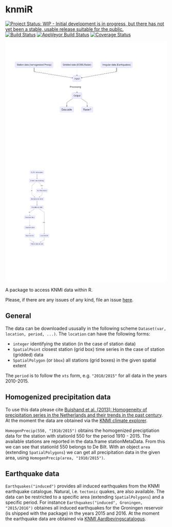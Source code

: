 <!-- README.md is generated from README.Rmd. Please edit that file -->
knmiR
=====

[![Project Status: WIP - Initial development is in progress, but there has not yet been a stable, usable release suitable for the public.](http://www.repostatus.org/badges/latest/wip.svg)](http://www.repostatus.org/#wip) [![Build Status](https://travis-ci.org/MartinRoth/knmiR.png?branch=master)](https://travis-ci.org/MartinRoth/knmiR) [![AppVeyor Build Status](https://ci.appveyor.com/api/projects/status/github/MartinRoth/knmiR?branch=master&svg=true)](https://ci.appveyor.com/project/MartinRoth/knmiR) [![Coverage Status](https://img.shields.io/codecov/c/github/MartinRoth/knmiR/master.svg)](https://codecov.io/github/MartinRoth/knmiR?branch=master)

<img src="inst/img/input_output.png" align="middle">

<img src="inst/img/example_graph.png" align="middle">

A package to access KNMI data within R.

Please, if there are any issues of any kind, file an issue [here](https://github.com/MartinRoth/knmiR/issues).

General
-------

The data can be downloaded ususally in the following scheme `Dataset(var, location, period, ...)`. The `location` can have the following forms:

-   `integer` identifying the station (in the case of station data)
-   `SpatialPoint` closest station (grid box) time series in the case of station (gridded) data
-   `SpatialPolygon` (or `bbox`) all stations (grid boxes) in the given spatial extent

The `period` is to follow the `xts` form, e.g. `"2010/2015"` for all data in the years 2010-2015.

Homogenized precipitation data
------------------------------

To use this data please cite [Buishand et al. (2013): Homogeneity of precipitation series in the Netherlands and their trends in the past century](http://onlinelibrary.wiley.com/doi/10.1002/joc.3471/abstract). At the moment the data are obtained via the [KNMI climate explorer](http://climexp.knmi.nl/).

`HomogenPrecip(550, "1910/2015")` obtains the homogenized preciptiation data for the station with stationId 550 for the period 1910 - 2015. The available stations are reported in the data.frame stationMetaData. From this we can see that stationId 550 belongs to De Bilt. With an object `area` (extending `SpatialPolygons`) we can get all precipitation data in the given area, using `HomogenPrecip(area, "1910/2015")`.

Earthquake data
---------------

`Earthquakes("induced")` provides all induced earthquakes from the KNMI earthquake catalogue. Natural, i.e. `tectonic` quakes, are also available. The data can be restricted to a specific area (extending `SpatialPolygons`) and a specific period. For instance `Earthquakes("induced", Groningen, "2015/2016")` obtaines all induced earthquakes for the Groningen reservoir (is shipped with the package) in the years 2015 and 2016. At the moment the earthquake data are obtained via [KNMI Aardbevingscatalogus](https://www.knmi.nl/kennis-en-datacentrum/dataset/aardbevingscatalogus).
